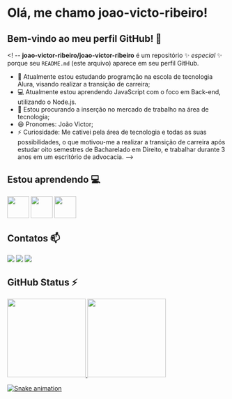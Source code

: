 # Olá, me chamo joao-victo-ribeiro!

## Bem-vindo ao meu perfil GitHub! 👋

<! --
**joao-victor-ribeiro/joao-victor-ribeiro** é um repositório ✨ _especial_ ✨ porque seu `README.md` (este arquivo) aparece em seu perfil GitHub.


- 🔭 Atualmente estou estudando programção na escola de tecnologia Alura, visando realizar a transição de carreira;
- 💻 Atualmente estou aprendendo JavaScript  com o foco em Back-end, utilizando o Node.js.
- 🎯 Estou procurando a inserção no mercado de trabalho na área de tecnologia;
- 😄 Pronomes: João Victor;
- ⚡ Curiosidade: Me cativei pela área de tecnologia e todas as suas possibilidades, o que motivou-me a realizar a transição de carreira após estudar oito semestres de Bacharelado em Direito, e trabalhar durante 3 anos em um escritório de advocacia.
-->

## Estou aprendendo 💻
<img src="https://cdn.jsdelivr.net/gh/devicons/devicon@latest/icons/javascript/javascript-original.svg" height="50px" width="50px"/> <img src="https://cdn.jsdelivr.net/gh/devicons/devicon@latest/icons/nodejs/nodejs-original-wordmark.svg" height="50px" width="50px"/> <img src="https://cdn.jsdelivr.net/gh/devicons/devicon@latest/icons/express/express-original-wordmark.svg" height="50px" width="50px"/>

## Contatos 📫
<div>
<a href = "mailto:victor.19ribeiro@gmail.com"><img loading="lazy" src="https://img.shields.io/badge/Gmail-D14836?style=for-the-badge&logo=gmail&logoColor=white" target="_blank"></a>
<a href="https://www.linkedin.com/in/joão-victor-q-ribeiro" target="_blank"><img loading="lazy" src="https://img.shields.io/badge/-LinkedIn-%230077B5?style=for-the-badge&logo=linkedin&logoColor=white" target="_blank"></a>
<a href="https://instagram.com/joaovictor_qr" target="_blank"><img loading="lazy" src="https://img.shields.io/badge/-Instagram-%23E4405F?style=for-the-badge&logo=instagram&logoColor=white" target="_blank"></a>
</div>

## GitHub Status ⚡

<div>
<a href="https://github.com/JV-QR">
<img loading="lazy" height="180em" src="https://github-readme-stats.vercel.app/api/top-langs/?username=JV-QR&layout=compact&langs_count=7&theme=dracula"/>
<img loading="lazy" height="180em" src="https://github-readme-stats.vercel.app/api?username=JV-QR&show_icons=true&theme=dracula&include_all_commits=true&count_private=true"/>
</div>

![Snake animation](https://github.com/JV-QR/JV-QR/blob/output/github-contribution-grid-snake.svg)
